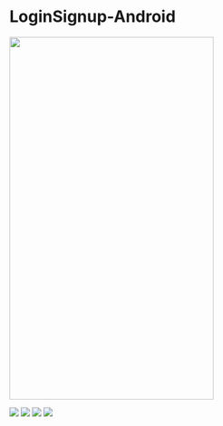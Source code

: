# LoginSignup-Android


<img src="https://github.com/Alfaizkhan/LoginSignup/blob/master/images/Screenshot_1566384244.png" width="360" height="640">



![](https://github.com/Alfaizkhan/LoginSignup/blob/master/images/Screenshot_1566384244.png)
![](https://github.com/Alfaizkhan/LoginSignup/blob/master/images/Screenshot_1566384258.png)
![](https://github.com/Alfaizkhan/LoginSignup/blob/master/images/Screenshot_1566384263.png)
![](https://github.com/Alfaizkhan/LoginSignup/blob/master/images/Screenshot_1566384276.png)

 



